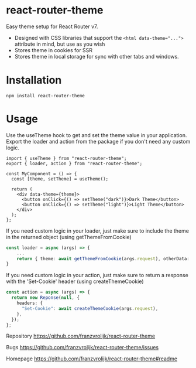 # react-router-theme

Easy theme setup for React Router v7.

- Designed with CSS libraries that support the `<html data-theme="...">` attribute in mind, but use as you wish
- Stores theme in cookies for SSR
- Stores theme in local storage for sync with other tabs and windows.

# Installation

`npm install react-router-theme`

# Usage

Use the useTheme hook to get and set the theme value in your application.
Export the loader and action from the package if you don't need any custom logic.

```tsx
import { useTheme } from "react-router-theme";
export { loader, action } from "react-router-theme";

const MyComponent = () => {
  const [theme, setTheme] = useTheme();

  return (
    <div data-theme={theme}>
      <button onClick={() => setTheme("dark")}>Dark Theme</button>
      <button onClick={() => setTheme("light")}>Light Theme</button>
    </div>
  );
};
```

If you need custom logic in your loader, just make sure to include the theme in the returned object (using getThemeFromCookie)

```ts
const loader = async (args) => {
    ...
    return { theme: await getThemeFromCookie(args.request), otherData: ... }
}
```

If you need custom logic in your action, just make sure to return a response with the 'Set-Cookie' header (using createThemeCookie)

```ts
const action = async (args) => {
  return new Reponse(null, {
    headers: {
      "Set-Cookie": await createThemeCookie(args.request),
    },
  });
};
```

Repository
https://github.com/franzvrolijk/react-router-theme

Bugs
https://github.com/franzvrolijk/react-router-theme/issues

Homepage
https://github.com/franzvrolijk/react-router-theme#readme
